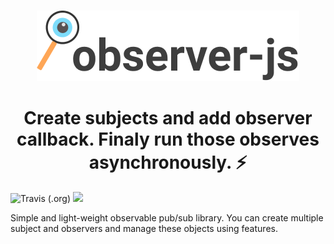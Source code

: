 <br />
<p align="center">
  <a href="https://github.com/chakra-ui/chakra-ui/tree/master/logo">
    <img src="/logo.png" alt="observer-js" />
  </a>
</p>

<h1 align="center">Create subjects and add observer callback. Finaly run those observes asynchronously. ⚡️</h1>

<img alt="Travis (.org)" src="https://img.shields.io/travis/atayahmet/observer-js?style=flat-square"> <img src="https://img.shields.io/npm/v/@atayahmet/observer-js?style=flat-square" />

Simple and light-weight observable pub/sub library. You can create multiple subject and observers and manage these objects using features.
